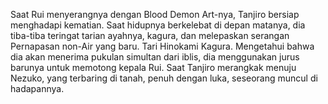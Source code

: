 Saat Rui menyerangnya dengan Blood Demon Art-nya, Tanjiro bersiap menghadapi kematian. Saat hidupnya berkelebat di depan matanya, dia tiba-tiba teringat tarian ayahnya, kagura, dan melepaskan serangan Pernapasan non-Air yang baru. Tari Hinokami Kagura. Mengetahui bahwa dia akan menerima pukulan simultan dari iblis, dia menggunakan jurus barunya untuk memotong kepala Rui. Saat Tanjiro merangkak menuju Nezuko, yang terbaring di tanah, penuh dengan luka, seseorang muncul di hadapannya.
